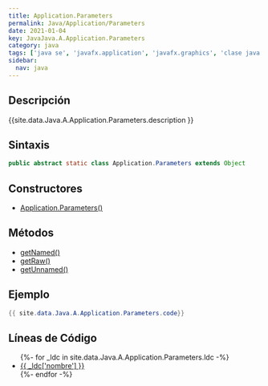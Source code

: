 ```yaml
---
title: Application.Parameters
permalink: Java/Application/Parameters
date: 2021-01-04
key: JavaJava.A.Application.Parameters
category: java
tags: ['java se', 'javafx.application', 'javafx.graphics', 'clase java', 'JavaFX 2.0']
sidebar: 
  nav: java
---
```


## Descripción
{{site.data.Java.A.Application.Parameters.description }}

## Sintaxis
~~~java
public abstract static class Application.Parameters extends Object
~~~

## Constructores
* [Application.Parameters()](/Java/Application/Parameters/Application/Parameters/)

## Métodos
* [getNamed()](/Java/Application/Parameters/getNamed)
* [getRaw()](/Java/Application/Parameters/getRaw)
* [getUnnamed()](/Java/Application/Parameters/getUnnamed)

## Ejemplo
~~~java
{{ site.data.Java.A.Application.Parameters.code}}
~~~

## Líneas de Código
<ul>
{%- for _ldc in site.data.Java.A.Application.Parameters.ldc -%}
   <li>
       <a href="{{_ldc['url'] }}">{{ _ldc['nombre'] }}</a>
   </li>
{%- endfor -%}
</ul>
